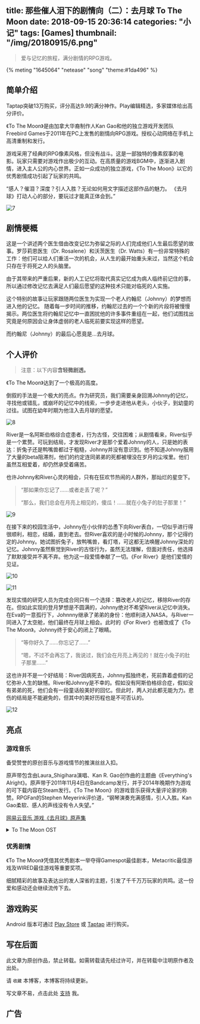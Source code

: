 title: 那些催人泪下的剧情向（二）：去月球 To The Moon
date: 2018-09-15 20:36:14
categories: "小记"
tags: [Games]
thumbnail: "/img/20180915/6.png"
---
>爱与记忆的旅程，满分剧情的RPG游戏。

{% meting "1645064" "netease" "song" "theme:#1da496" %}

## 简单介绍

Taptap突破13万购买，评分高达9.9的满分神作。Play编辑精选，多家媒体给出高分评价。

《To The Moon》是由加拿大华裔制作人Kan Gao和他的独立游戏开发团队Freebird Games于2011年在PC上发售的剧情向RPG游戏。授权心动网络在手机上高清重制和发行。

游戏采用了经典的RPG像素风格，但没有战斗。这是一部独特的像素叙事的电影。玩家只需要对游戏作出极少的互动。在高质量的游戏BGM中，逐渐进入剧情，进入主人公的内心世界。正如一众成功的独立游戏，《To The Moon》以它的优秀剧情成功引起了玩家的共鸣。

“感人？催泪？深度？引人入胜？无论如何用文字描述这部作品的魅力。
《去月球》打动人心的部分，要玩过才能真正体会到。”

![7](/img/20180915/7.png)

## 剧情梗概

这是一个讲述两个医生借由改变记忆为弥留之际的人们完成他们人生最后愿望的故事。罗莎莉恩医生（Dr. Rosalene）和沃茨医生（Dr. Watts）有一份非常特殊的工作：他们可以给人们重活一次的机会，从人生的最开始重头来过，当然这个机会只存在于将死之人的头脑里。

由于其带来的严重后果，新的人工记忆将取代真实记忆成为病人临终前记住的事，所以通过修改记忆去满足人们最后愿望的这种技术只能对临死的人实施。

这个特别的故事让玩家跟随两位医生为实现一个老人约翰尼（Johnny）的梦想而进入他的记忆。 随着每一步时间的推移，约翰尼过去的一个个新的片段将被慢慢揭示。两位医生将约翰尼记忆中一直困扰他的许多事件重组在一起，他们试图找出究竟是何原因会让身体虚弱的老人临死前要实现这样的愿望。 

而约翰尼（Johnny）的最后心愿竟是…去月球。

## 个人评价
>注意：以下内容**含轻微剧透。**

《To The Moon》达到了一个极高的高度。

倒叙的手法是一个极大的亮点。作为研究员，我们需要亲身回溯Johnny的记忆，寻找他或错乱，或崩坏的记忆中的线索，一步步走进他从老头，小伙子，到幼童的过往。试图在幼年时期为他注入去月球的愿望。

![8](/img/20180915/8.png)

River是一名阿斯伯格综合症患者，行为古怪，交往困难；从剧情看来，River似乎是一个累赘。可玩到结局，才发现River才是那个爱着Johnny的人，只是她的表达：折兔子还是鸭嘴兽都过于粗糙，Johnny并没有意识到。他不知道Johnny服用了大量的beta阻滞剂，他们的约定连同弟弟的死都被埋没在岁月的尘埃里。他们虽然互相爱着，却仍然承受着痛苦。

也许Johnny和River心灵的相会，只有在狂欢节热闹的人群外，那灿烂的星空下。

>“那如果你忘记了……或者走丢了呢？”
>
>“那么，我们总会在月亮上相见的，傻瓜！……就在小兔子的肚子那里！”

![9](/img/20180915/9.png)

在接下来的校园生活中，Johnny在小伙伴的怂恿下向River表白，一切似乎进行得很顺利，相恋，结婚，直到老去。但River喜欢的是小时候的Johnny，那个记得约定的Johnny。她试图折兔子，放鸭嘴兽，看灯塔，可这都无法唤醒Johnny深处的记忆。Johnny虽然察觉到River的古怪行为，虽然无法理解，但面对责任，他选择了默默接受并不离不弃。他为这一段爱情奉献了一切。《For River》是他们爱情的见证。

![10](/img/20180915/10.png)

![11](/img/20180915/11.png)

发现实情的研究人员为完成合同只有一个选择：篡改老人的记忆，移除River的存在。但如此实现的登月梦想是不圆满的，Johnny绝对不希望River从记忆中消失。在Eva的一意孤行下，Johnnny继承了弟弟的身份：他顺利进入NASA，与River一同进入了太空舱，他们最终在月球上相会。此时的《For River》也被改成了《To The Moon》。Johnny终于安心的闭上了眼睛。

>“等你好久了……你忘记了……”
>
>“嗯，不过不会再忘了，我说过，我们会在月亮上再见的！就在小兔子的肚子那里……”

这也许并不是一个好结局：River因病死去，Johnny孤独终老，死前靠着虚假的记忆弥补人生的缺憾。River和Johnny是不幸的。假如没有阿斯伯格综合症，假如没有弟弟的死，他们会有一段童话般美好的回忆。但此时，两人对此都无能为力。悲伤的结局是不能避免的，但其中的美好历程也是不可否认的。

![12](/img/20180915/12.png)

## 亮点

### 游戏音乐
备受赞誉的原创音乐与游戏情节的推演丝丝入扣。

原声带包含由Laura_Shigihara演唱、Kan R. Gao创作曲的主题曲《Everything's Alright》。原声带于2011年11月4日在Bandcamp发行，并于2014年晚期作为游戏的可下载内容在Steam发行。《To The Moon》的游戏音乐获得大量评论家的称赞。RPGFan的Stephen Meyerink评价道，“钢琴演奏充满感情，引人入胜。Kan Gao柔软、感人的声线没有令人失望。”

[网易云音乐 游戏《去月球》原声集](https://music.163.com/#/album?id=167078)

<details><summary>To The Moon OST</summary>

1.	To The Moon - Main Theme		04:56
2.	Between a Squirrel and a Tree		01:18
3.	Spiral of Secrets		01:06
4.	For River - Piano (Sarah & Tommy's Version)		02:58
5.	Bestest Detectives in the World		01:15
6.	Too Bad So Sad		00:08
7.	Teddy		00:42
8.	Uncharted Realms		01:08
9.	Having Lived		01:21
10.	Moonwisher		02:10
11.	Born a Stranger		01:41
12.	For River - Piano (Johnny's Version)		01:39
13.	Lament of a Stranger		01:05
14.	Everything's Alright (Music Box)		00:40
15.	Moongazer		02:15
16.	Anya by the Stars		02:15
17.	Take Me Anywhere		00:59
18.	Warning (AKA best track ever)		00:09
19.	Beta-B		01:06
20.	World's Smallest Ferris Wheel		00:35
21.	Once Upon a Memory		02:25
22.	Once Upon a Memory (Piano)		01:35
23.	Laura Shigihara - Everything's Alright	由Laura_Shigihara演唱	03:25
24.	Everything's Alright (Reprise)		00:58
25.	Tomorrow		02:10
26.	Launch		01:57
27.	To the Moon - Piano (Ending Version)		05:15
28.	Eva's Ringtone		00:04
29.	Trailer Theme - Part 1		01:43
30.	Trailer Theme - Part 2 (feat. Laura Shigihara)	由Laura_Shigihara演唱	01:49
31.	Trailer Theme - Part 2 (Instrumental)		02:00
32.	For River - Holiday Edition		01:01
33.	Everything's Alright (Bonus Version)	由Laura_Shigihara演唱	03:42

</details>

### 优秀剧情

《To The Moon》凭借其优秀剧本一举夺得Gamespot最佳剧本，Metacritic最佳游戏及WIRED最佳游戏等重要奖项。

细腻精彩的故事及表达出的发人深省的主题，引发了千千万万玩家的共鸣。这一份爱和感动还会继续流传下去。

## 游戏购买
Android 版本可通过 [Play Store](https://play.google.com/store/apps/details?id=com.xd.tothemoon) 或 [Taptap](https://www.taptap.com/app/12547) 进行购买。

## 写在后面
此文章为原创作品，禁止转载。如需转载请先经过许可，并在转载中注明原作者及出处。

请 `收藏` 本博客，本博客将持续更新。

写文章不易，点击此处 [支持](https://ojhdt.club/donate) 我。


## 广告
<script async src="//pagead2.googlesyndication.com/pagead/js/adsbygoogle.js"></script>
<ins class="adsbygoogle"
     style="display:block; text-align:center;"
     data-ad-layout="in-article"
     data-ad-format="fluid"
     data-ad-client="ca-pub-1043177129475579"
     data-ad-slot="7254716173"></ins>
<script>
     (adsbygoogle = window.adsbygoogle || []).push({});
</script>